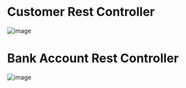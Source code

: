 
# Customer Rest Controller
![image](https://github.com/m-mourouh/ebanking-back/assets/60442896/cc857a18-a041-409b-a225-de24714ac090)

# Bank Account Rest Controller
![image](https://github.com/m-mourouh/ebanking-back/assets/60442896/fb6549d0-0504-48e6-9467-da9a00d78c7a)

